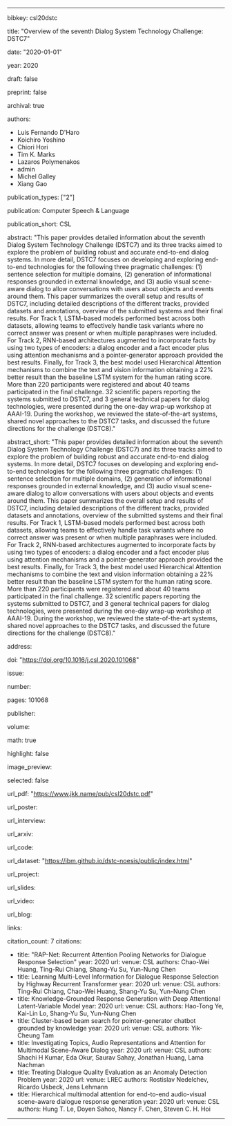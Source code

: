 ---

bibkey: csl20dstc

title: "Overview of the seventh Dialog System Technology Challenge: DSTC7"

date: "2020-01-01"

year: 2020

draft: false

preprint: false

archival: true

authors: 
- Luis Fernando D'Haro
- Koichiro Yoshino
- Chiori Hori
- Tim K. Marks
- Lazaros Polymenakos
- admin
- Michel Galley
- Xiang Gao

publication_types: ["2"]

publication: Computer Speech & Language

publication_short: CSL

abstract: "This paper provides detailed information about the seventh Dialog System Technology Challenge (DSTC7) and its three tracks aimed to explore the problem of building robust and accurate end-to-end dialog systems. In more detail, DSTC7 focuses on developing and exploring end-to-end technologies for the following three pragmatic challenges: (1) sentence selection for multiple domains, (2) generation of informational responses grounded in external knowledge, and (3) audio visual scene-aware dialog to allow conversations with users about objects and events around them. This paper summarizes the overall setup and results of DSTC7, including detailed descriptions of the different tracks, provided datasets and annotations, overview of the submitted systems and their final results. For Track 1, LSTM-based models performed best across both datasets, allowing teams to effectively handle task variants where no correct answer was present or when multiple paraphrases were included. For Track 2, RNN-based architectures augmented to incorporate facts by using two types of encoders: a dialog encoder and a fact encoder plus using attention mechanisms and a pointer-generator approach provided the best results. Finally, for Track 3, the best model used Hierarchical Attention mechanisms to combine the text and vision information obtaining a 22% better result than the baseline LSTM system for the human rating score. More than 220 participants were registered and about 40 teams participated in the final challenge. 32 scientific papers reporting the systems submitted to DSTC7, and 3 general technical papers for dialog technologies, were presented during the one-day wrap-up workshop at AAAI-19. During the workshop, we reviewed the state-of-the-art systems, shared novel approaches to the DSTC7 tasks, and discussed the future directions for the challenge (DSTC8)."

abstract_short: "This paper provides detailed information about the seventh Dialog System Technology Challenge (DSTC7) and its three tracks aimed to explore the problem of building robust and accurate end-to-end dialog systems. In more detail, DSTC7 focuses on developing and exploring end-to-end technologies for the following three pragmatic challenges: (1) sentence selection for multiple domains, (2) generation of informational responses grounded in external knowledge, and (3) audio visual scene-aware dialog to allow conversations with users about objects and events around them. This paper summarizes the overall setup and results of DSTC7, including detailed descriptions of the different tracks, provided datasets and annotations, overview of the submitted systems and their final results. For Track 1, LSTM-based models performed best across both datasets, allowing teams to effectively handle task variants where no correct answer was present or when multiple paraphrases were included. For Track 2, RNN-based architectures augmented to incorporate facts by using two types of encoders: a dialog encoder and a fact encoder plus using attention mechanisms and a pointer-generator approach provided the best results. Finally, for Track 3, the best model used Hierarchical Attention mechanisms to combine the text and vision information obtaining a 22% better result than the baseline LSTM system for the human rating score. More than 220 participants were registered and about 40 teams participated in the final challenge. 32 scientific papers reporting the systems submitted to DSTC7, and 3 general technical papers for dialog technologies, were presented during the one-day wrap-up workshop at AAAI-19. During the workshop, we reviewed the state-of-the-art systems, shared novel approaches to the DSTC7 tasks, and discussed the future directions for the challenge (DSTC8)."

address: 

doi: "https://doi.org/10.1016/j.csl.2020.101068"

issue: 

number: 

pages: 101068

publisher: 

volume: 

math: true

highlight: false

image_preview: 

selected: false

url_pdf: "https://www.jkk.name/pub/csl20dstc.pdf"

url_poster: 

url_interview: 

url_arxiv: 

url_code: 

url_dataset: "https://ibm.github.io/dstc-noesis/public/index.html"

url_project: 

url_slides: 

url_video: 

url_blog: 

links: 

citation_count: 7
citations:
- title: "RAP-Net: Recurrent Attention Pooling Networks for Dialogue Response Selection"
  year: 2020
  url: 
  venue: CSL
  authors: Chao-Wei Huang, Ting-Rui Chiang, Shang-Yu Su, Yun-Nung Chen
- title: Learning Multi-Level Information for Dialogue Response Selection by Highway Recurrent Transformer
  year: 2020
  url: 
  venue: CSL
  authors: Ting-Rui Chiang, Chao-Wei Huang, Shang-Yu Su, Yun-Nung Chen
- title: Knowledge-Grounded Response Generation with Deep Attentional Latent-Variable Model
  year: 2020
  url: 
  venue: CSL
  authors: Hao-Tong Ye, Kai-Lin Lo, Shang-Yu Su, Yun-Nung Chen
- title: Cluster-based beam search for pointer-generator chatbot grounded by knowledge
  year: 2020
  url: 
  venue: CSL
  authors: Yik-Cheung Tam
- title: Investigating Topics, Audio Representations and Attention for Multimodal Scene-Aware Dialog
  year: 2020
  url: 
  venue: CSL
  authors: Shachi H Kumar, Eda Okur, Saurav Sahay, Jonathan Huang, Lama Nachman
- title: Treating Dialogue Quality Evaluation as an Anomaly Detection Problem
  year: 2020
  url: 
  venue: LREC
  authors: Rostislav Nedelchev, Ricardo Usbeck, Jens Lehmann
- title: Hierarchical multimodal attention for end-to-end audio-visual scene-aware dialogue response generation
  year: 2020
  url: 
  venue: CSL
  authors: Hung T. Le, Doyen Sahoo, Nancy F. Chen, Steven C. H. Hoi


---